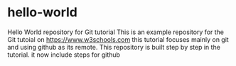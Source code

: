# hello-world
Hello World repository for Git tutorial
This is an example repository for the Git tutoial on https://www.w3schools.com
this tutorial focuses mainly on git and using github as its remote.
This repository is built step by step in the tutorial.
it now include steps for github
